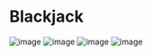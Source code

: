 # Blackjack
![image](https://user-images.githubusercontent.com/72478345/192155004-09d3b820-96b4-44e2-b99c-76d1830354d3.png)
![image](https://user-images.githubusercontent.com/72478345/192155111-325922f6-db1b-4d5c-a89c-7797cd39e80c.png)
![image](https://user-images.githubusercontent.com/72478345/192155225-930d1983-faf4-462b-be42-4ba14d4368f0.png)
![image](https://user-images.githubusercontent.com/72478345/192155162-b457d027-aa04-4345-9359-c4486b3f8aac.png)
